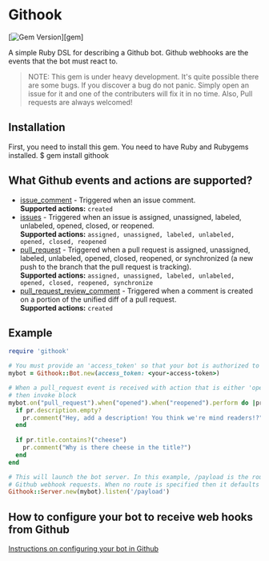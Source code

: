 # Githook

[![Gem Version](https://badge.fury.io/rb/githook.svg)][gem]

A simple Ruby DSL for describing a Github bot. Github webhooks are the events that the bot must react to.

> NOTE: This gem is under heavy development. It's quite possible there are some bugs. If you discover a bug do not panic.
> Simply open an issue for it and one of the contributers will fix it in no time. Also, Pull requests are always welcomed!

## Installation
First, you need to install this gem. You need to have Ruby and Rubygems installed.
  $ gem install githook

## What Github events and actions are supported?

* [issue_comment](https://developer.github.com/v3/activity/events/types/#issuecommentevent) - Triggered when an issue comment.  
   **Supported actions:** `created`
* [issues](https://developer.github.com/v3/activity/events/types/#issuesevent) - Triggered when an issue is assigned, unassigned, labeled, unlabeled, opened, closed, or reopened.  
   **Supported actions:** `assigned, unassigned, labeled, unlabeled, opened, closed, reopened`
* [pull_request](https://developer.github.com/v3/activity/events/types/#pullrequestevent) - Triggered when a pull request is assigned, unassigned, labeled, unlabeled, opened, closed, reopened, or synchronized (a new push to the branch that the pull request is tracking).  
  **Supported actions:** `assigned, unassigned, labeled, unlabeled, opened, closed, reopened, synchronize`
* [pull_request_review_comment](https://developer.github.com/v3/activity/events/types/#pullrequestreviewcommentevent) - Triggered when a comment is created on a portion of the unified diff of a pull request.  
  **Supported actions:** `created`

## Example

```ruby
require 'githook'

# You must provide an 'access_token' so that your bot is authorized to perform Github actions to your repos
mybot = Githook::Bot.new(access_token: <your-access-token>)

# When a pull_request event is received with action that is either 'opened' or 'reopened'
# then invoke block
mybot.on("pull_request").when("opened").when("reopened").perform do |pr|
  if pr.description.empty?
    pr.comment("Hey, add a description! You think we're mind readers!?")
  end
  
  if pr.title.contains?("cheese")
    pr.comment("Why is there cheese in the title?")
  end
end

# This will launch the bot server. In this example, /payload is the route that handles
# Github webhook requests. When no route is specified then it defaults to the root route.
Githook::Server.new(mybot).listen('/payload')
```

## How to configure your bot to receive web hooks from Github
[Instructions on configuring your bot in Github](./docs/configure-webhooks-github.md)
